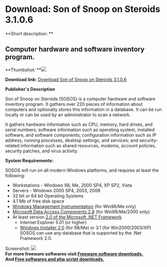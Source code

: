 # Download: Son of Snoop on Steroids 3.1.0.6

**Short description: **

## Computer hardware and software inventory program.

  
**Thumbshot: **![](http://www.freewarefiles.com/screenshot/sososmain_md.jpg)   
  
**Download link:** [Download Son of Snoop on Steroids 3.1.0.6](http://freesoftwares.boysofts.com/Son-of-Snoop-on-Steroids_program_46269.html)  
  

**Publisher's Description**  
  

Son of Snoop on Steroids (SOSOS) is a computer hardware and software inventory
program. It gathers over 220 pieces of information about computers and
optionally stores this information in a database. It can be run locally or can
be used by an administrator to scan a network.

It gathers hardware information such as CPU, memory, hard drives, and serial
numbers; software information such as operating system, installed software,
and software components; configuration information such as IP address, running
processes, desktop settings, and services; and security-related information
such as shared resources, modems, account policies, security patches, and
virus activity.

**System Requirements:**

SOSOS will run on all modern Windows platforms, and requires at least the
following:

  * Workstations - Windows 98, Me, 2000 SP4, XP SP2, Vista 
  * Servers - Windows 2000 SP4, 2003, 2008 
  * 32 bit or 64 bit Operating Systems 
  * 4.1 Mb of free disk space 
  * [Windows Management Instrumentation](http://www.microsoft.com/downloads/details.aspx?FamilyID=98a4c5ba-337b-4e92-8c18-a63847760ea5&DisplayLang=en) (for Win98/Me only) 
  * [Microsoft Data Access Components 2.8](http://www.microsoft.com/downloads/details.aspx?familyid=78CAC895-EFC2-4F8E-A9E0-3A1AFBD5922E&displaylang=en) (for Win98/Me/2000 only) 
  * At least version [2.0 of the Microsoft .NET Framework](http://www.freewarefiles.com/Microsoft-NET-Framework-x-Final_program_16026.html)
    * Internet Explorer 5.01 (or higher) 
    * [Windows Installer 2.0](http://www.microsoft.com/downloads/details.aspx?FamilyID=889482fc-5f56-4a38-b838-de776fd4138c&displaylang=en) (for 98/Me) or 3.1 (for Win2000/2003/XP) 
SOSOS can use any database that is supported by the .Net Framework 2.0.

  
  
Screenshot: ![](http://www.freewarefiles.com/screenshot/sososmain.jpg)  
**For more freeware softwares visit [Freeware software downloads.](http://freesoftwares.boysofts.com/)**   
**And [Free softwares and php script downloads.](http://www.boysofts.com/)**

